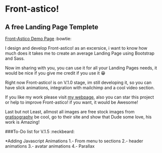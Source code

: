 Front-astico!
============
## A free Landing Page Templete

[Front-Astico Demo Page](http://www.moyart.com.mx/frontastico/) :bowtie:

I design and develop Front-astico! as an excersice, i want to know how much does it takes me to create an average Landing Page using Bootstrap and Sass.

Now im sharing with you, you can use it for all your Landing Pages needs, it would be nice if you give me credit if you use it :grin:

Right now Front-astico! is on V.1.0 stage, im still developing it, so you can have slick animations, integration with mailchimp and a cool video section.

If you like my work please visit [my webpage](http://www.moyart.com.mx), also you can star this project or help to improve Front-astico! if you want, it would be Awesome!

Last but not Least, allmost all images are free stock images from [gratisography](http://www.gratisography.com/) be cool, go to their site and show that Dude some love, his work is Amazing!

###To-Do list for V.1.5 :neckbeard:

*Adding Javascript Animations
  1.- From menu to sections
  2.- header animations
  3.- avatar animations
  4.- Parallax
